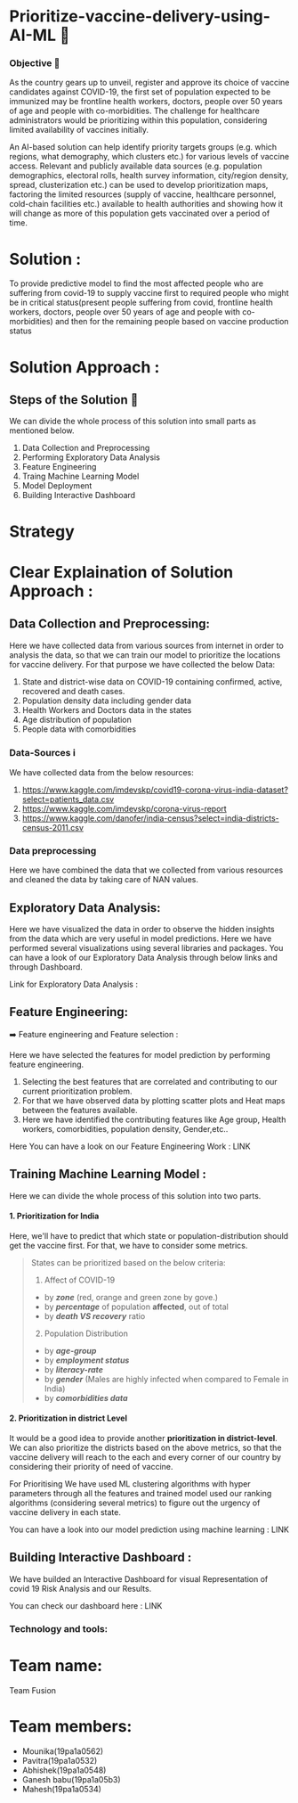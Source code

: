 # Prioritize-vaccine-delivery-using-AI-ML 🚚

### Objective :dart:
As the country gears up to unveil, register and approve its choice of vaccine candidates against COVID-19, the first set of population expected to be immunized may be frontline health workers, doctors, people over 50 years of age and people with co-morbidities. The challenge for healthcare administrators would be  prioritizing within this population, considering limited availability of vaccines initially.

An AI-based solution can help identify priority targets groups (e.g. which regions, what demography, which clusters etc.) for various levels of vaccine access. Relevant and publicly available data sources (e.g. population demographics, electoral rolls, health survey information, city/region density, spread, clusterization etc.) can be used to develop prioritization maps, factoring the limited resources (supply of vaccine, healthcare personnel, cold-chain facilities etc.) available to health authorities and showing how it will change as more of this population gets vaccinated over a period of time.

# Solution :

To provide predictive model to find the most affected people who are suffering from covid-19 to supply vaccine first to required people who might be in critical status(present people suffering from covid, frontline health workers, doctors, people over 50 years of age and people with co-morbidities) and then for the remaining people based on vaccine production status


<h1> Solution Approach :</h1>

## Steps of the Solution 🐾 

We can divide the whole process of this solution into small parts as mentioned below.  
1. Data Collection and Preprocessing
2. Performing Exploratory Data Analysis 
3. Feature Engineering
4. Traing Machine Learning Model
5. Model Deployment
6. Building Interactive Dashboard

# Strategy

# Clear Explaination of Solution Approach :
 
## Data Collection and Preprocessing:

Here we have collected data from various sources from internet in order to analysis the data, so that we can train our model to prioritize the locations for vaccine delivery. For that purpose we have collected the below Data:
1. State and district-wise data on COVID-19 containing confirmed, active, recovered and death cases.
2. Population density data including gender data
3. Health Workers and Doctors data in the states
4. Age distribution of population
5. People data with comorbidities

### Data-Sources ℹ️ 
We have collected data from the below resources:

  1. https://www.kaggle.com/imdevskp/covid19-corona-virus-india-dataset?select=patients_data.csv
  2. https://www.kaggle.com/imdevskp/corona-virus-report
  3. https://www.kaggle.com/danofer/india-census?select=india-districts-census-2011.csv

### Data preprocessing 

Here we have combined the data that we collected from various resources and cleaned the data by taking care of NAN values.

## Exploratory Data Analysis:

Here we have visualized the data in order to observe the hidden insights from the data which are very useful in model predictions. Here we have performed several visualizations using several libraries and packages. You can have a look of our Exploratory Data Analysis through below links and through Dashboard.

Link for Exploratory Data Analysis :

## Feature Engineering:

:arrow_right: Feature engineering and Feature selection :

Here we have selected the features for model prediction by performing feature engineering.
1. Selecting the best features that are correlated and contributing to our current prioritization problem.
2. For that we have observed data by plotting scatter plots and Heat maps between the features available.
3. Here we have identified the contributing features like Age group, Health workers, comorbidities, population density, Gender,etc..

Here You can have a look on our Feature Engineering Work : LINK

## Training Machine Learning Model :

Here we can divide the whole process of this solution into two parts. 

#### **1. Prioritization for India**  

Here, we'll have to predict that which state or population-distribution should get the vaccine first. For that, we have to consider some metrics.  
> States can be prioritized based on the below criteria:  
> 1. Affect of COVID-19  
>   * by ***zone*** (red, orange and green zone by gove.)  
>   * by ***percentage*** of population **affected**, out of total  
>   * by ***death VS recovery*** ratio  
> 2. Population Distribution
>   * by ***age-group***  
>   * by ***employment status***  
>   * by ***literacy-rate***
>   * by ***gender*** (Males are highly infected when compared to Female in India)
>   * by ***comorbidities data***

#### **2. Prioritization in district Level** 

It would be a good idea to provide another **prioritization in district-level**. We can also prioritize the districts based on the above metrics, so that the vaccine delivery  will reach to the each and every corner of our country by considering their priority of need of vaccine.

For Prioritising We have used ML clustering algorithms with hyper parameters through all the features and trained model used our ranking algorithms (considering several metrics) to figure out the urgency of vaccine delivery in each state.

You can have a look into our model prediction using machine learning : LINK

## Building Interactive Dashboard :

We have builded an Interactive Dashboard for visual Representation of covid 19 Risk Analysis and our Results.

You can check our dashboard here : LINK

### Technology and tools:


# Team name:  
Team Fusion

<h1>Team members:</h1>

<ul>
  <li>Mounika(19pa1a0562)</li>
  <li>Pavitra(19pa1a0532)</li>
  <li>Abhishek(19pa1a0548)</li>
  <li>Ganesh babu(19pa1a05b3)</li>
  <li>Mahesh(19pa1a0534)</li>
</ul>






